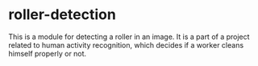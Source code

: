 # roller-detection
This is a module for detecting a roller in an image. It is a part of a project related to human activity recognition, which decides if a worker cleans himself properly or not.

